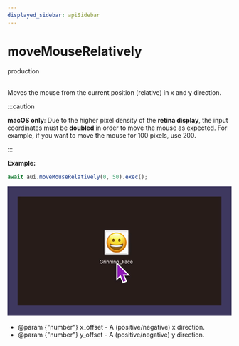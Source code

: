 ```yaml
---
displayed_sidebar: apiSidebar
---
```

# moveMouseRelatively
<span class="theme-doc-version-badge badge badge--success">production</span><br/><br/>

Moves the mouse from the current position (relative) in x and y direction.

:::caution

**macOS only**: Due to the higher pixel density of the **retina display**, the input coordinates must be **doubled** in order to move the mouse as expected. For example, if you want to move the mouse for 100 pixels, use 200.

:::

**Example:**
```typescript
await aui.moveMouseRelatively(0, 50).exec();
```

![](/img/gif/moveMouseRelatively.gif)

   * @param {"number"} x_offset - A (positive/negative) x direction.
   * @param {"number"} y_offset - A (positive/negative) y direction.
